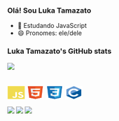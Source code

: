 ### Olá! Sou Luka Tamazato

- 🌱 Estudando JavaScript
- 😄 Pronomes: ele/dele

<div>
  <h3 style: bold;>Luka Tamazato's GitHub stats</h3>
  <img src="https://github-readme-stats.vercel.app/api?username=LukaTamazato&show_icons=true&theme=vision-friendly-dark">
</div>
<br>
<div style="display: inline_block"><br>
  <img align="center" alt="Luka-Js" height="30" width="40" src="https://raw.githubusercontent.com/devicons/devicon/master/icons/javascript/javascript-plain.svg">
  <img align="center" alt="Luka-HTML" height="30" width="40" src="https://raw.githubusercontent.com/devicons/devicon/master/icons/html5/html5-original.svg">
  <img align="center" alt="Luka-CSS" height="30" width="40" src="https://raw.githubusercontent.com/devicons/devicon/master/icons/css3/css3-original.svg">
  <img align="center" alt="Luka-C" height="30" width="40" src="https://raw.githubusercontent.com/devicons/devicon/master/icons/c/c-original.svg">
</div>
<br>
<div> 
  <a href="https://www.instagram.com/luka.tamazato.21/" target="_blank"><img src="https://img.shields.io/badge/-Instagram-%23E4405F?style=for-the-badge&logo=instagram&logoColor=white" target="_blank"></a>
  <a href = "mailto:lukaejitamazato@gmail.com"><img src="https://img.shields.io/badge/-Gmail-%23333?style=for-the-badge&logo=gmail&logoColor=white" target="_blank"></a>
  <a href="https://www.linkedin.com/in/luka-tamazato-436b60224/" target="_blank"><img src="https://img.shields.io/badge/-LinkedIn-%230077B5?style=for-the-badge&logo=linkedin&logoColor=white" target="_blank"></a> 
</div>
